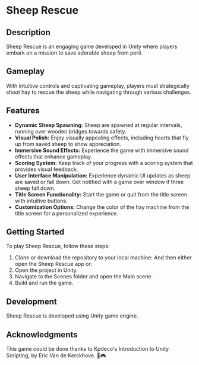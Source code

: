 # Sheep Rescue

## Description
Sheep Rescue is an engaging game developed in Unity where players embark on a mission to save adorable sheep from peril. 

## Gameplay
With intuitive controls and captivating gameplay, players must strategically shoot hay to rescue the sheep while navigating through various challenges.

## Features
- **Dynamic Sheep Spawning:** Sheep are spawned at regular intervals, running over wooden bridges towards safety.
- **Visual Polish:** Enjoy visually appealing effects, including hearts that fly up from saved sheep to show appreciation.
- **Immersive Sound Effects:** Experience the game with immersive sound effects that enhance gameplay.
- **Scoring System:** Keep track of your progress with a scoring system that provides visual feedback.
- **User Interface Manipulation:** Experience dynamic UI updates as sheep are saved or fall down. Get notified with a game over window if three sheep fall down.
- **Title Screen Functionality:** Start the game or quit from the title screen with intuitive buttons.
- **Customization Options:** Change the color of the hay machine from the title screen for a personalized experience.

## Getting Started
To play Sheep Rescue, follow these steps:
1. Clone or download the repository to your local machine:
And then either open the Sheep Rescue app or:
2. Open the project in Unity.
3. Navigate to the Scenes folder and open the Main scene.
4. Build and run the game.

## Development 
Sheep Rescue is developed using Unity game engine.

## Acknowledgments
This game could be done thanks to Kpdeco's Introduction to Unity Scripting, by Eric Van de Kerckhove. 🐑🎮